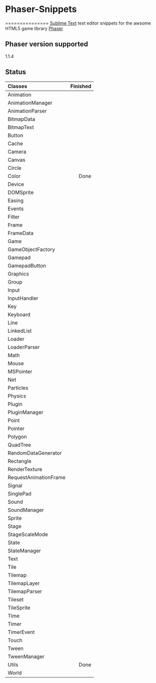 # Phaser-Snippets
===============
[Sublime Text](http://www.sublimetext.com/) text editor snippets for the awsome HTML5 game library [Phaser](http://phaser.io/)

## Phaser version supported
1.1.4 

## Status

Classes              | Finished
:------------------- | --------:
Animation            |
AnimationManager     |
AnimationParser      |
BitmapData           |
BitmapText           |
Button               |
Cache                |
Camera               |
Canvas               |
Circle               |
Color                | Done
Device               |
DOMSprite            |
Easing               |
Events               |
Filter               |
Frame                |
FrameData            |
Game                 |
GameObjectFactory    |
Gamepad              |
GamepadButton        |
Graphics             |
Group                |
Input                |
InputHandler         |
Key                  |
Keyboard             |
Line                 |
LinkedList           |
Loader               |
LoaderParser         |
Math                 |
Mouse                |
MSPointer            |
Net                  |
Particles            |
Physics              |
Plugin               |
PluginManager        |
Point                |
Pointer              |
Polygon              |
QuadTree             |
RandomDataGenerator  |
Rectangle            |
RenderTexture        |
RequestAnimationFrame|
Signal               |
SinglePad            |
Sound                |
SoundManager         |
Sprite               |
Stage                |
StageScaleMode       |
State                |
StateManager         |
Text                 |
Tile                 |
Tilemap              |
TilemapLayer         |
TilemapParser        |
Tileset              |
TileSprite           |
Time                 |
Timer                |
TimerEvent           |
Touch                |
Tween                |
TweenManager         |
Utils                | Done
World                |
